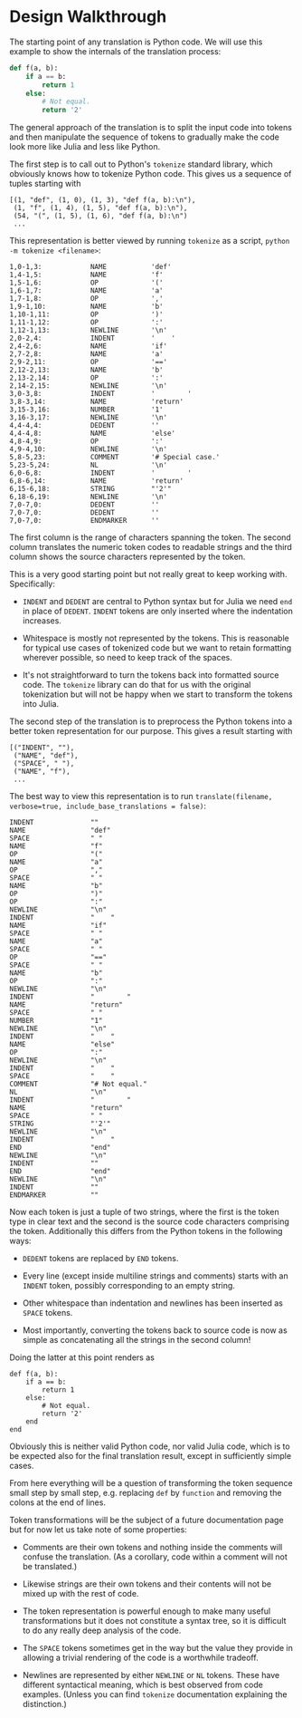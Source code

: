 # Design Walkthrough

The starting point of any translation is Python code. We will use this
example to show the internals of the translation process:

```python
def f(a, b):
    if a == b:
        return 1
    else:
        # Not equal.
        return '2'
```

The general approach of the translation is to split the input code
into tokens and then manipulate the sequence of tokens to gradually
make the code look more like Julia and less like Python.

The first step is to call out to Python's `tokenize` standard library,
which obviously knows how to tokenize Python code. This gives us a
sequence of tuples starting with
```
[(1, "def", (1, 0), (1, 3), "def f(a, b):\n"),
 (1, "f", (1, 4), (1, 5), "def f(a, b):\n"),
 (54, "(", (1, 5), (1, 6), "def f(a, b):\n")
 ...
```

This representation is better viewed by running `tokenize` as a
script, `python -m tokenize <filename>`:
```
1,0-1,3:            NAME           'def'
1,4-1,5:            NAME           'f'
1,5-1,6:            OP             '('
1,6-1,7:            NAME           'a'
1,7-1,8:            OP             ','
1,9-1,10:           NAME           'b'
1,10-1,11:          OP             ')'
1,11-1,12:          OP             ':'
1,12-1,13:          NEWLINE        '\n'
2,0-2,4:            INDENT         '    '
2,4-2,6:            NAME           'if'
2,7-2,8:            NAME           'a'
2,9-2,11:           OP             '=='
2,12-2,13:          NAME           'b'
2,13-2,14:          OP             ':'
2,14-2,15:          NEWLINE        '\n'
3,0-3,8:            INDENT         '        '
3,8-3,14:           NAME           'return'
3,15-3,16:          NUMBER         '1'
3,16-3,17:          NEWLINE        '\n'
4,4-4,4:            DEDENT         ''
4,4-4,8:            NAME           'else'
4,8-4,9:            OP             ':'
4,9-4,10:           NEWLINE        '\n'
5,8-5,23:           COMMENT        '# Special case.'
5,23-5,24:          NL             '\n'
6,0-6,8:            INDENT         '        '
6,8-6,14:           NAME           'return'
6,15-6,18:          STRING         "'2'"
6,18-6,19:          NEWLINE        '\n'
7,0-7,0:            DEDENT         ''
7,0-7,0:            DEDENT         ''
7,0-7,0:            ENDMARKER      ''
```

The first column is the range of characters spanning the token. The
second column translates the numeric token codes to readable strings
and the third column shows the source characters represented by the
token.

This is a very good starting point but not really great to keep
working with. Specifically:

* `INDENT` and `DEDENT` are central to Python syntax but for Julia we
  need `end` in place of `DEDENT`. `INDENT` tokens are only inserted
  where the indentation increases.

* Whitespace is mostly not represented by the tokens. This is
  reasonable for typical use cases of tokenized code but we want to
  retain formatting wherever possible, so need to keep track of the
  spaces.

* It's not straightforward to turn the tokens back into formatted
  source code. The `tokenize` library can do that for us with the
  original tokenization but will not be happy when we start to
  transform the tokens into Julia.

The second step of the translation is to preprocess the Python tokens
into a better token representation for our purpose. This gives a
result starting with

```
[("INDENT", ""),
 ("NAME", "def"),
 ("SPACE", " "),
 ("NAME", "f"),
 ...
```

The best way to view this representation is to run
`translate(filename, verbose=true, include_base_translations = false)`:

```
INDENT              ""
NAME                "def"
SPACE               " "
NAME                "f"
OP                  "("
NAME                "a"
OP                  ","
SPACE               " "
NAME                "b"
OP                  ")"
OP                  ":"
NEWLINE             "\n"
INDENT              "    "
NAME                "if"
SPACE               " "
NAME                "a"
SPACE               " "
OP                  "=="
SPACE               " "
NAME                "b"
OP                  ":"
NEWLINE             "\n"
INDENT              "        "
NAME                "return"
SPACE               " "
NUMBER              "1"
NEWLINE             "\n"
INDENT              "    "
NAME                "else"
OP                  ":"
NEWLINE             "\n"
INDENT              "    "
SPACE               "    "
COMMENT             "# Not equal."
NL                  "\n"
INDENT              "        "
NAME                "return"
SPACE               " "
STRING              "'2'"
NEWLINE             "\n"
INDENT              "    "
END                 "end"
NEWLINE             "\n"
INDENT              ""
END                 "end"
NEWLINE             "\n"
INDENT              ""
ENDMARKER           ""
```

Now each token is just a tuple of two strings, where the first is the
token type in clear text and the second is the source code characters
comprising the token. Additionally this differs from the Python tokens
in the following ways:

* `DEDENT` tokens are replaced by `END` tokens.

* Every line (except inside multiline strings and comments) starts
  with an `INDENT` token, possibly corresponding to an empty string.

* Other whitespace than indentation and newlines has been inserted as
  `SPACE` tokens.

* Most importantly, converting the tokens back to source code is now
  as simple as concatenating all the strings in the second column!

Doing the latter at this point renders as

```
def f(a, b):
    if a == b:
        return 1
    else:
        # Not equal.
        return '2'
    end
end
```

Obviously this is neither valid Python code, nor valid Julia code,
which is to be expected also for the final translation result, except
in sufficiently simple cases.

From here everything will be a question of transforming the token
sequence small step by small step, e.g. replacing `def` by `function`
and removing the colons at the end of lines.

Token transformations will be the subject of a future documentation
page but for now let us take note of some properties:

* Comments are their own tokens and nothing inside the comments will
  confuse the translation. (As a corollary, code within a comment will
  not be translated.)

* Likewise strings are their own tokens and their contents will not be
  mixed up with the rest of code.

* The token representation is powerful enough to make many useful
  transformations but it does not constitute a syntax tree, so it is
  difficult to do any really deep analysis of the code.

* The `SPACE` tokens sometimes get in the way but the value they
  provide in allowing a trivial rendering of the code is a worthwhile
  tradeoff.

* Newlines are represented by either `NEWLINE` or `NL` tokens. These
  have different syntactical meaning, which is best observed from code
  examples. (Unless you can find `tokenize` documentation explaining
  the distinction.)
